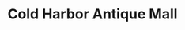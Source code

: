 ---
title: "Cold Harbor Antique Mall"
url: /mechanicsville/cold-harbor-antique-mall/
shop: Antiquitäten
---